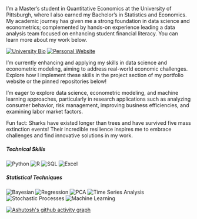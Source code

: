
I’m a Master’s student in Quantitative Economics at the University of Pittsburgh, where I also earned my Bachelor’s in Statistics and Economics. My academic journey has given me a strong foundation in data science and econometrics; complemented by hands-on experience leading a data analysis team focused on enhancing student financial literacy. You can learn more about my work below.
 
 [![University Bio](https://img.shields.io/badge/University%20Bio-View%20Profile-blue?style=flat)](https://www.mqe.pitt.edu/people/ant-122) [![Personal Website](https://img.shields.io/badge/Personal%20Website-View%20Portfolio-00b300?style=flat&logo=github&logoColor=white)](https://roryqo.github.io/Personal-Website/)

I’m currently enhancing and applying my skills in data science and econometric modeling, aiming to address real-world economic challenges. Explore how I implement these skills in the project section of my portfolio website or the pinned repositories below!

I’m eager to explore data science, econometric modeling, and machine learning approaches, particularly in research applications such as analyzing consumer behavior, risk management, improving business efficiencies, and examining labor market factors. 

Fun fact: Sharks have existed longer than trees and have survived five mass extinction events! Their incredible resilience inspires me to embrace challenges and find innovative solutions in my work. 

##### Technical Skills
![Python](https://img.shields.io/badge/Python-3776AB?style=flat&logo=python&logoColor=white)
![R](https://img.shields.io/badge/R-276DC3?style=flat&logo=R&logoColor=white)
![SQL](https://img.shields.io/badge/SQL-4479A1?style=flat&logo=mysql&logoColor=white)
![Excel](https://img.shields.io/badge/Excel-217346?style=flat&logo=microsoft-excel&logoColor=white)


##### Statistical Techniques
![Bayesian](https://img.shields.io/badge/Bayesian%20Analysis-9B59B6?style=flat&logo=statistics&logoColor=white)
![Regression](https://img.shields.io/badge/Regression%20Analysis-0E76A8?style=flat&logo=statistics&logoColor=white)
![PCA](https://img.shields.io/badge/PCA-5B9BD5?style=flat)
![Time Series Analysis](https://img.shields.io/badge/Time%20Series%20Analysis-1E90FF?style=flat)
![Stochastic Processes](https://img.shields.io/badge/Stochastic%20Processes-6A5ACD?style=flat)
![Machine Learning](https://img.shields.io/badge/Machine%20Learning-3CB371?style=flat)

[![Ashutosh's github activity graph](https://github-readme-activity-graph.vercel.app/graph?username=roryqo&bg_color=ffffff&color=000000&line=80b8f5&point=7a7a7a&area=true&hide_border=true&area_color=80b8f5&height=300&radius=0&custom_title=Rory's%20Contribution%20Graph&grid=false&days=20)](https://github.com/ashutosh00710/github-readme-activity-graph)
